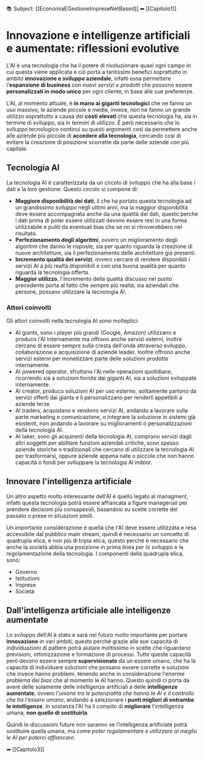 📚 Subject: [[EconomiaEGestioneImpreseNetBased]]
⬅ [[Capitolo1]]

# Innovazione e intelligenze artificiali e aumentate: riflessioni evolutive

L'AI è una tecnologia che ha il potere di rivoluzionare quasi ogni campo in cui questa viene applicata e ciò porta a tantissimi benefici soprattutto in ambito **innovazione e sviluppo aziendale**, infatti essa permettere l'**espansione di business** con nuovi *servizi e prodotti* che possono essere **personalizzati in modo unico** per ogni cliente, in base alle sue preferenze.

L'AI, al momento attuale, è **in mano ai giganti tecnologici** che ne fanno un uso massivo, le aziende piccole e medie, invece, non ne fanno un grande utilizzo soprattutto a causa dei **costi elevati** che questa tecnologia ha, sia in termine di sviluppo, sia in termini di utilizzo.
È però necessario che lo sviluppo tecnologico continui su questi argomenti così da permettere anche alle aziende più piccole di **accedere alla tecnologia**, cercando così di evitare la creazione di posizione scorrette da parte delle aziende con più capitale.

## Tecnologia AI

La tecnologia AI è caratterizzata da un circolo di sviluppo che ha alla base i dati e la loro gestione.
Questo circolo si compone di:
- **Maggiore disponibilità dei dati**, il che ha portato questa tecnologia ad un grandissimo sviluppo negli ultimi anni, ma la maggior disponibilità deve essere accompagnata anche da una qualità dei dati, questo perché i dati prima di poter essere utilizzati devono essere resi in una forma utilizzabile e puliti da eventuali bias che se no si ritroverebbero nel risultato.
- **Perfezionamento degli algoritmi**, ovvero un miglioramento degli algoritmi che danno le risposte, sia per quanto riguarda la creazione di nuove architetture, sia il perfezionamento delle architetture già presenti.
- **Incremento qualità dei servizi**, ovvero cercare di rendere disponibili i servizi AI a più realtà disponibili e con una buona qualità per quanto riguarda la tecnologia offerta.
- **Maggior utilizzo**, l'incremento della qualità discusso nel punto precedente porta al fatto che sempre più realtà, sia aziendali che persone, possano utilizzare la tecnologia AI.

### Attori coinvolti

Gli attori coinvolti nella tecnologia AI sono molteplici:
- AI giants, sono i player più grandi (Google, Amazon) utilizzano e produco l'AI internamente ma offrono anche servizi esterni, inoltre cercano di essere sempre sulla cresta dell'onda attraverso sviluppo, collaborazione e acquisizione di aziende leader.
  Inoltre offrono anche servizi esterni per monetizzare parte delle soluzioni prodotte internamente.
- AI powered operator, sfruttano l'AI nelle operazioni quotidiane, ricorrendo sia a soluzioni fornite dai giganti AI, sia a soluzioni sviluppate internamente.
- AI creator, produco soluzioni AI per uso esterno, solitamente partono da servizi offerti dai giants e li personalizzano per renderli appetibili a aziende terze
- AI traders, acquistano e vendono servizi AI, andando a lavorare sulla parte marketing e comunicazione, o integrare la soluzione in sistemi già esistenti, non andando a lavorare su miglioramenti o personalizzazioni della tecnologia AI.
- AI taker, sono gli acquirenti della tecnologia AI, comprano servizi dagli altri soggetti per abilitare funzioni aziendali critiche, sono spesso aziende storiche o tradizionali che cercano di utilizzare la tecnologia AI per trasformarsi, oppure aziende appena nate o piccole che non hanno capacità o fondi per sviluppare la tecnologia AI indoor.

## Innovare l'intelligenza artificiale

Un altro aspetto molto interessante dell'AI è quello legato al managment, infatti questa tecnologia potrà essere affiancata a figure manageriali per prendere decisioni più consapevoli, basandosi su scelte corrette del passato o prese in situazioni simili.

Un importante considerazione è quella che l'AI deve essere utilizzata e resa accessibile dal pubblico main stream, quindi è necessario un concetto di quadrupla elica, e non più di tripla elica, questo perché è necessario che anche la società abbia una posizione in prima linea per lo sviluppo e la regolamentazione della tecnologia.
I componenti della quadrupla elica, sono:
- Governo
- Istituzioni
- Imprese
- Società

## Dall'intelligenza artificiale alle intelligenze aumentate

Lo sviluppo dell'AI è stato e sarà nel futuro molto importante per portare **innovazione** in vari ambiti, questo perché grazie alle sue capacità di individuazioni di pattern potrà aiutare moltissimo in scelte che riguardano previsioni, ottimizzazione e formazione di processi.
Tutte queste capacità però devono essere sempre **supervisionate** da un essere umano, che ha la capacità di individuare soluzioni che possano essere corrette e soluzioni che invece hanno problemi, tenendo anche in considerazione l'enorme *problema dei bias* che al momento le AI hanno.
Questo quindi ci porta da avere delle solamente delle intelligenze artificiali a delle **intelligenze aumentate**, ovvero l'*unione tra le potenzialità che hanno le AI e il controllo che ha l'essere umano*, andando a selezionare i **punti migliori di entrambe le intelligenze**. In sostanza l'AI ha il compito di **migliorare** l'intelligenza umana, **non quello di sostituirla**.

Quindi le discussioni future non saranno se l'intelligenza artificiale potrà sostituire quella umana, ma *come poter regolamentare e utilizzare al meglio le AI per poterci affiancare*.



➡ [[Capitolo3]]